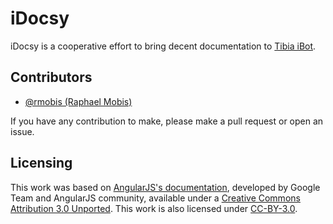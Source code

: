 iDocsy
=================

iDocsy is a cooperative effort to bring decent documentation to [Tibia iBot](http://tibiaibot.com).



Contributors
------------

* [@rmobis (Raphael Mobis)](http://github.com/rmobis)

If you have any contribution to make, please make a pull request or open an issue.



Licensing
---------

This work was based on [AngularJS's documentation](http://docs.angularjs.org),
developed by Google Team and AngularJS community, available under a [Creative
Commons Attribution 3.0 Unported](http://creativecommons.org/licenses/by/3.0/).
This work is also licensed under [CC-BY-3.0](http://creativecommons.org/licenses/by/3.0/).